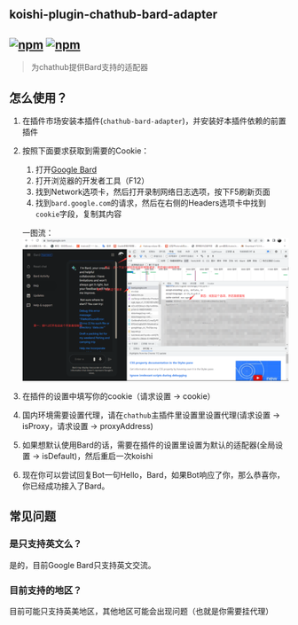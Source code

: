 ## koishi-plugin-chathub-bard-adapter

## [![npm](https://img.shields.io/npm/v/@dingyi222666/koishi-plugin-chathub-bard-adapter)](https://www.npmjs.com/package/@dingyi222666/koishi-plugin-chathub-bard-adapter) [![npm](https://img.shields.io/npm/dt/@dingyi222666/koishi-plugin-chathub-bard-adapter)](https://www.npmjs.com/package//@dingyi222666/koishi-plugin-chathub-bard-adapter)

> 为chathub提供Bard支持的适配器

## 怎么使用？

1. 在插件市场安装本插件(`chathub-bard-adapter`)，并安装好本插件依赖的前置插件
2. 按照下面要求获取到需要的Cookie：

    1. 打开[Google Bard](https://bard.google.com/)
    2. 打开浏览器的开发者工具（F12）
    3. 找到Network选项卡，然后打开录制网络日志选项，按下F5刷新页面
    4. 找到`bard.google.com`的请求，然后在右侧的Headers选项卡中找到`cookie`字段，复制其内容

    一图流：
    ![](../../screenshots/bard_cookies.png)


3. 在插件的设置中填写你的cookie（请求设置 -> cookie）
4. 国内环境需要设置代理，请在`chathub`主插件里设置里设置代理(请求设置 -> isProxy，请求设置 -> proxyAddress)
5. 如果想默认使用Bard的话，需要在插件的设置里设置为默认的适配器(全局设置 -> isDefault)，然后重启一次koishi
6. 现在你可以尝试回复Bot一句Hello，Bard，如果Bot响应了你，那么恭喜你，你已经成功接入了Bard。

## 常见问题

### 是只支持英文么？

是的，目前Google Bard只支持英文交流。

### 目前支持的地区？

目前可能只支持英美地区，其他地区可能会出现问题（也就是你需要挂代理）